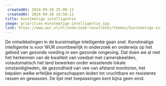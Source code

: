 ```yaml
---
 createdAt: 2024-09-26 15:00:13
 createdAt: 2024-09-26 14:58:11
title: Kunstmatige intelligentie
image: priorities-kunstmatige-intelligentie.jpg
link: https://www.wur.nl/nl/onderzoek-resultaten/themas/kunstmatige-intelligentie.htm
---
```


De ontwikkelingen in de kunstmatige intelligentie gaan snel. Kunstmatige intelligentie is voor WUR onontbeerlijk in onderzoek en onderwijs op het gebied van gezonde voeding in een gezonde omgeving. Dat doen we al met het herkennen van de kwaliteit van voedsel met camerabeelden, volautomatisch het land bewerken onder wisselende lokale omstandigheden, de gezondheid van vee van afstand monitoren, het bepalen welke erfelijke eigenschappen leiden tot vruchtbare en resistente rassen en gewassen. De lijst met toepassingen kent bijna geen eind.

